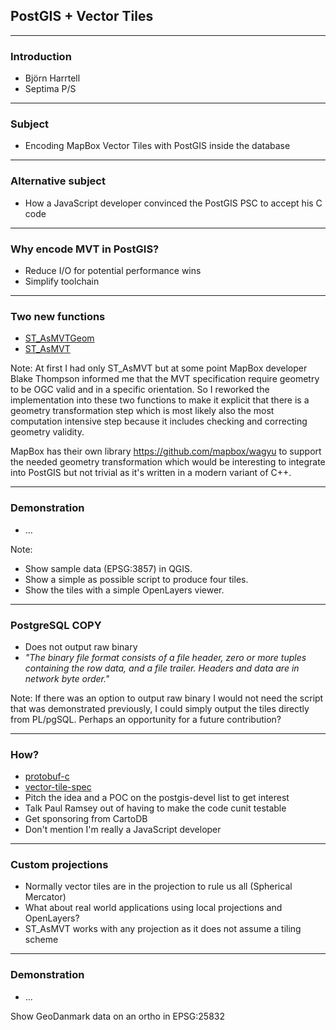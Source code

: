 ## PostGIS + Vector Tiles

---

### Introduction

* Björn Harrtell
* Septima P/S

---

### Subject

* Encoding MapBox Vector Tiles with PostGIS inside the database

---

### Alternative subject

* How a JavaScript developer convinced the PostGIS PSC to accept his C code

---

### Why encode MVT in PostGIS?

* Reduce I/O for potential performance wins
* Simplify toolchain

---

### Two new functions

* [ST_AsMVTGeom](https://postgis.net/docs/manual-dev/ST_AsMVTGeom.html)
* [ST_AsMVT](https://postgis.net/docs/manual-dev/ST_AsMVT.html)

Note:
At first I had only ST_AsMVT but at some point MapBox developer Blake Thompson informed me that
the MVT specification require geometry to be OGC valid and in a specific orientation. So I reworked the
implementation into these two functions to make it explicit that there is a geometry transformation step
which is most likely also the most computation intensive step because it includes checking and correcting geometry validity.

MapBox has their own library https://github.com/mapbox/wagyu to support the needed geometry transformation which would be interesting to integrate into PostGIS but not trivial as it's written in a modern variant of C++.

---

### Demonstration

* ...

Note:
* Show sample data (EPSG:3857) in QGIS.
* Show a simple as possible script to produce four tiles.
* Show the tiles with a simple OpenLayers viewer.

---

### PostgreSQL COPY

* Does not output raw binary
* *"The binary file format consists of a file header, zero or more tuples containing the row data, and a file trailer. Headers and data are in network byte order."*

Note:
If there was an option to output raw binary I would not need the script that was demonstrated previously, I could simply output the tiles directly from PL/pgSQL. Perhaps an opportunity for a future contribution?

---

### How?

* [protobuf-c](https://github.com/protobuf-c/protobuf-c)
* [vector-tile-spec](https://github.com/mapbox/vector-tile-spec/tree/master/2.1)
* Pitch the idea and a POC on the postgis-devel list to get interest
* Talk Paul Ramsey out of having to make the code cunit testable
* Get sponsoring from CartoDB
* Don't mention I'm really a JavaScript developer

---

### Custom projections

* Normally vector tiles are in the projection to rule us all (Spherical Mercator)
* What about real world applications using local projections and OpenLayers?
* ST_AsMVT works with any projection as it does not assume a tiling scheme

---

### Demonstration

* ...

Show GeoDanmark data on an ortho in EPSG:25832